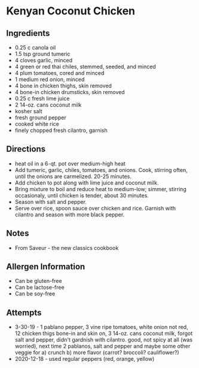 # Kenyan Coconut Chicken

## Ingredients
* 0.25 c canola oil
* 1.5 tsp ground tumeric
* 4 cloves garlic, minced
* 4 green or red thai chiles, stemmed, seeded, and minced
* 4 plum tomatoes, cored and minced
* 1 medium red onion, minced
* 4 bone in chicken thighs, skin removed
* 4 bone-in chicken drumsticks, skin removed
* 0.25 c fresh lime juice
* 2 14-oz. cans coconut milk
* kosher salt
* fresh ground pepper
* cooked white rice
* finely chopped fresh cilantro, garnish

## Directions
* heat oil in a 6-qt. pot over medium-high heat
* Add tumeric, garlic, chiles, tomatoes, and onions. Cook, stirring often, until the onions are carmelized. 20-25 minutes.
* Add chicken to pot along with lime juice and coconut milk.
* Bring mixture to boil and reduce heat to medium-low; simmer, stirring occasionaly, until chicken is tender, about 30 minutes.
* Season with salt and pepper.
* Serve over rice, spoon sauce over chicken and rice. Garnish with cilantro and season with more black pepper.

## Notes
* From Saveur - the new classics cookbook

## Allergen Information
* Can be gluten-free
* Can be lactose-free
* Can be soy-free

## Attempts
* 3-30-19 - 1 pablano pepper, 3 vine ripe tomatoes, white onion not red, 12 chicken thigs bone-in and skin on,  3 14-oz. cans coconut milk, forgot salt and pepper, didn't gardnish with cilantro. good, not spicy at all (was worried), next time 2 pablanos, salt and pepper and maybe some other veggie for a) crunch b) more flavor (carrot? broccoli? cauliflower?)
* 2020-12-18 - used regular peppers (red, orange, yellow)
